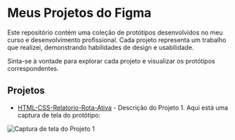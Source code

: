 # Meus Projetos do Figma

Este repositório contém uma coleção de protótipos desenvolvidos no meu curso e desenvolvimento profissional. Cada projeto representa um trabalho que realizei, demonstrando habilidades de design e usabilidade.

Sinta-se à vontade para explorar cada projeto e visualizar os protótipos correspondentes.

## Projetos

- [HTML-CSS-Relatorio-Rota-Ativa](https://github.com/matheusdiasprojects/HTML-CSS-Relatorio-Rota-Ativa) - Descrição do Projeto 1. Aqui está uma captura de tela do protótipo:

![Captura de tela do Projeto 1](https://raw.githubusercontent.com/matheusdiasprojects/HTML-CSS-Relatorio-Rota-Ativa/main/screenshot.png)


